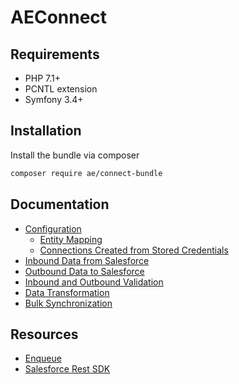 # AEConnect

## Requirements

* PHP 7.1+
* PCNTL extension
* Symfony 3.4+

## Installation

Install the bundle via composer

```bash
composer require ae/connect-bundle
```

## Documentation
* [Configuration](Resources/docs/config/README.md)
    * [Entity Mapping](Resources/docs/config/entity_mapping.md)
    * [Connections Created from Stored Credentials](Resources/docs/config/runtime_connections.md)
* [Inbound Data from Salesforce](Resources/docs/inbound/README.md)
* [Outbound Data to Salesforce](Resources/docs/outbound/README.md)
* [Inbound and Outbound Validation](Resources/docs/validation/README.md)
* [Data Transformation](Resources/docs/transformers/README.md)
* [Bulk Synchronization](Resources/docs/bulk/README.md)

## Resources
* [Enqueue](https://github.com/php-enqueue/enqueue-dev)
* [Salesforce Rest SDK](https://github.com/advisors-excel-llc/salesforce-rest-sdk)
